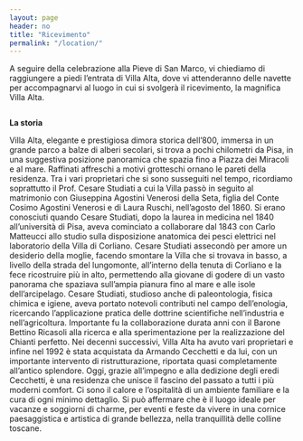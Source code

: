 ```yaml
---
layout: page
header: no
title: "Ricevimento"
permalink: "/location/"
---
```




A seguire della celebrazione alla Pieve di San Marco, vi chiediamo di raggiungere a piedi l’entrata di Villa Alta, dove vi attenderanno delle navette per accompagnarvi al luogo in cui si svolgerà il ricevimento, la magnifica Villa Alta.

<img src="{{ site.urlimg }}villa alta.jpg" alt="">


**La storia**

Villa Alta, elegante e prestigiosa dimora storica dell’800, immersa in un grande parco a balze di alberi secolari, si trova a pochi chilometri da Pisa, in una suggestiva posizione panoramica che spazia fino a Piazza dei Miracoli e al mare. Raffinati affreschi a motivi grotteschi ornano le pareti della residenza. Tra i vari proprietari che si sono susseguiti nel tempo, ricordiamo soprattutto il Prof. Cesare Studiati a cui la Villa passò in seguito al matrimonio con Giuseppina Agostini Venerosi della Seta, figlia del Conte Cosimo Agostini Venerosi e di Laura Ruschi, nell’agosto del 1860. Si erano conosciuti quando Cesare Studiati, dopo la laurea in medicina nel 1840 all’università di Pisa, aveva cominciato a collaborare dal 1843 con Carlo Matteucci allo studio sulla disposizione anatomica dei pesci elettrici nel laboratorio della Villa di Corliano. Cesare Studiati assecondò per amore un desiderio della moglie, facendo smontare la Villa che si trovava in basso, a livello della strada del lungomonte, all’interno della tenuta di Corliano e la fece ricostruire più in alto, permettendo alla giovane di godere di un vasto panorama che spaziava sull’ampia pianura fino al mare e alle isole dell’arcipelago. Cesare Studiati, studioso anche di paleontologia, fisica chimica e igiene, aveva portato notevoli contributi nel campo dell’enologia, ricercando l’applicazione pratica delle dottrine scientifiche nell’industria e nell’agricoltura.
Importante fu la collaborazione durata anni con il Barone Bettino Ricasoli alla ricerca e alla sperimentazione per la realizzazione del Chianti perfetto.
Nei decenni successivi, Villa Alta ha avuto vari proprietari e infine nel 1992 è stata acquistata da Armando Cecchetti e da lui, con un importante intervento di ristrutturazione, riportata quasi completamente all’antico splendore. 
Oggi, grazie all’impegno e alla dedizione degli eredi Cecchetti, è una residenza che unisce il fascino del passato a tutti i più moderni comfort.
Ci sono il calore e l’ospitalità di un ambiente familiare e la cura di ogni minimo dettaglio.
Si può affermare che è il luogo ideale per vacanze e soggiorni di charme, per eventi e feste da vivere in una cornice paesaggistica e artistica di grande bellezza, nella tranquillità delle colline toscane.

